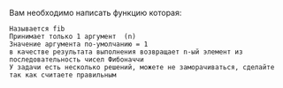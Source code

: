 
Вам необходимо написать функцию которая:

    Называется fib
    Принимает только 1 аргумент  (n)
    Значение аргумента по-умолчанию = 1
    в качестве результата выполнения возвращает n-ый элемент из последовательность чисел Фибоначчи
    У задачи есть несколько решений, можете не заморачиваться, сделайте так как считаете правильным


 
